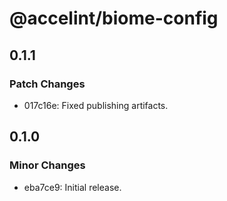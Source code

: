 # @accelint/biome-config

## 0.1.1

### Patch Changes

- 017c16e: Fixed publishing artifacts.

## 0.1.0

### Minor Changes

- eba7ce9: Initial release.
